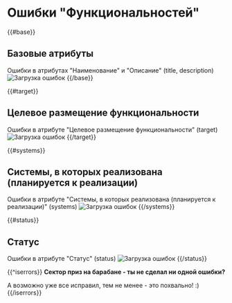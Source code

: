 # Ошибки "Функциональностей"

{{#base}}
## Базовые атрибуты
Ошибки в атрибутах "Наименование" и "Описание" (title, description)
![Загрузка ошибок](@entity/kadzo.v2023.functions/validation.base_attrib?domain={{domain}})
{{/base}}

{{#target}}
## Целевое размещение функциональности
Ошибки в атрибуте "Целевое размещение функциональности" (target)
![Загрузка ошибок](@entity/kadzo.v2023.functions/validation.target_attrib?domain={{domain}})
{{/target}}

{{#systems}}
## Системы, в которых реализована (планируется к реализации)
Ошибки в атрибуте "Системы, в которых реализована (планируется к реализации)" (systems)
![Загрузка ошибок](@entity/kadzo.v2023.functions/validation.systems_attrib?domain={{domain}})
{{/systems}}

{{#status}}
## Cтатус
Ошибки в атрибуте "Статус" (status)
![Загрузка ошибок](@entity/kadzo.v2023.functions/validation.status_attrib?domain={{domain}})
{{/status}}


{{^iserrors}}
**Сектор приз на барабане - ты не сделал ни одной ошибки?**

А возможно уже все исправил, тем не менее - это похвально! :)
{{/iserrors}}